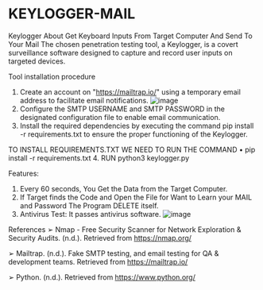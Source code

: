 # KEYLOGGER-MAIL

Keylogger About Get Keyboard Inputs From Target Computer And Send To Your Mail
     The chosen penetration testing tool, a Keylogger, is a covert surveillance software designed to capture and record user inputs on targeted devices. 

Tool installation procedure  
1. Create an account on "https://mailtrap.io/" using a temporary email address to facilitate email notifications.
     ![image](https://github.com/mm0900/KEYLOGGER-MAIL/assets/103401842/b200810e-6874-47de-b982-cdebf64a3f67)
2. Configure the SMTP USERNAME and SMTP PASSWORD in the designated configuration file to enable email communication.
3. Install the required dependencies by executing the command pip install -r requirements.txt to ensure the proper functioning of the Keylogger.

TO INSTALL REQUIREMENTS.TXT WE NEED TO RUN THE COMMAND
• pip install -r requirements.txt
4. RUN python3 keylogger.py

Features:
1. Every 60 seconds, You Get the Data from the Target Computer.
2. If Target finds the Code and Open the File for Want to Learn your MAIL and
Password The Program DELETE itself.
3. Antivirus Test:
 It passes antivirus software.
![image](https://github.com/mm0900/KEYLOGGER-MAIL/assets/103401842/e2653c4e-5cc0-4855-819e-a57f775ae981)

References
➢ Nmap - Free Security Scanner for Network Exploration & Security Audits. (n.d.). Retrieved from https://nmap.org/

➢ Mailtrap. (n.d.). Fake SMTP testing, and email testing for QA & development teams. Retrieved from https://mailtrap.io/

➢ Python. (n.d.). Retrieved from https://www.python.org/ 
